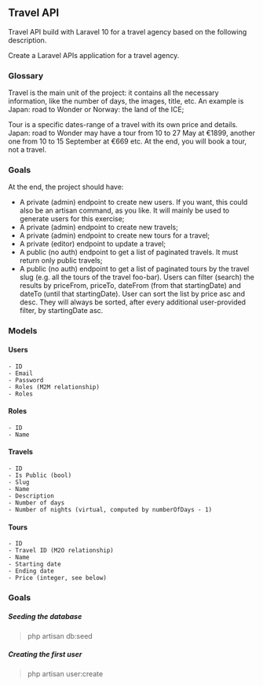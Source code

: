 ## Travel API

Travel API build with Laravel 10 for a travel agency based on the following description.

Create a Laravel APIs application for a travel agency.

### Glossary
Travel is the main unit of the project: it contains all the necessary information, like the number of days, the images, title, etc. An example is Japan: road to Wonder or Norway: the land of the ICE;

Tour is a specific dates-range of a travel with its own price and details. Japan: road to Wonder may have a tour from 10 to 27 May at €1899, another one from 10 to 15 September at €669 etc. At the end, you will book a tour, not a travel.

### Goals
At the end, the project should have:

- A private (admin) endpoint to create new users. If you want, this could also be an artisan command, as you like. It will mainly be used to generate users for this exercise;
- A private (admin) endpoint to create new travels;
- A private (admin) endpoint to create new tours for a travel;
- A private (editor) endpoint to update a travel;
- A public (no auth) endpoint to get a list of paginated travels. It must return only public travels;
- A public (no auth) endpoint to get a list of paginated tours by the travel slug (e.g. all the tours of the travel foo-bar). Users can filter (search) the results by priceFrom, priceTo, dateFrom (from that startingDate) and dateTo (until that startingDate). User can sort the list by price asc and desc. They will always be sorted, after every additional user-provided filter, by startingDate asc.

### Models

#### Users
    - ID
    - Email
    - Password
    - Roles (M2M relationship)
    - Roles

#### Roles
    - ID
    - Name

#### Travels
    - ID
    - Is Public (bool)
    - Slug
    - Name
    - Description
    - Number of days
    - Number of nights (virtual, computed by numberOfDays - 1)

#### Tours
    - ID
    - Travel ID (M2O relationship)
    - Name
    - Starting date
    - Ending date
    - Price (integer, see below)


### Goals

##### Seeding the database
> php artisan db:seed

##### Creating the first user
> php artisan user:create
